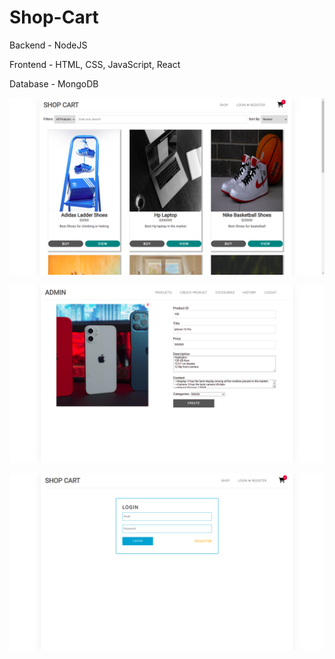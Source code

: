 # Shop-Cart


Backend - NodeJS

Frontend - HTML, CSS, JavaScript, React

Database - MongoDB

![Image](/Screenshort/ss1.png?raw=true&sanitize=true)

![Image](/Screenshort/ss2.png?raw=true&sanitize=true)

![Image](/Screenshort/ss3.png?raw=true&sanitize=true)
